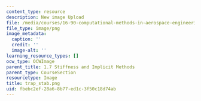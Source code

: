 ```yaml
---
content_type: resource
description: New image Upload
file: /media/courses/16-90-computational-methods-in-aerospace-engineering-spring-2014/fbebc2ef28a68b77ed1c3f50c18d74ab_trap_stab.png
file_type: image/png
image_metadata:
  caption: ''
  credit: ''
  image-alt: ''
learning_resource_types: []
ocw_type: OCWImage
parent_title: 1.7 Stiffness and Implicit Methods
parent_type: CourseSection
resourcetype: Image
title: trap_stab.png
uid: fbebc2ef-28a6-8b77-ed1c-3f50c18d74ab
---
```

